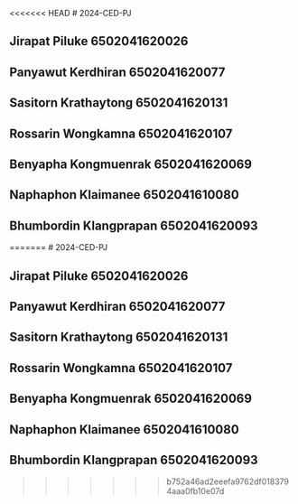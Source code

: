 <<<<<<< HEAD
﻿# 2024-CED-PJ
## Jirapat Piluke 6502041620026
## Panyawut Kerdhiran 6502041620077
## Sasitorn Krathaytong 6502041620131
## Rossarin Wongkamna 6502041620107
## Benyapha Kongmuenrak 6502041620069
## Naphaphon Klaimanee 6502041610080
## Bhumbordin Klangprapan 6502041620093
=======
﻿# 2024-CED-PJ
## Jirapat Piluke 6502041620026
## Panyawut Kerdhiran 6502041620077
## Sasitorn Krathaytong 6502041620131
## Rossarin Wongkamna 6502041620107
## Benyapha Kongmuenrak 6502041620069
## Naphaphon Klaimanee 6502041610080
## Bhumbordin Klangprapan 6502041620093
>>>>>>> b752a46ad2eeefa9762df0183794aaa0fb10e07d

